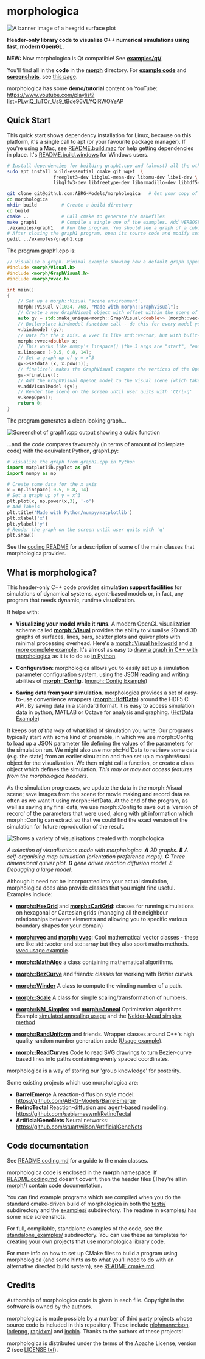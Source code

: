 # morphologica

![A banner image of a hexgrid surface plot](https://github.com/ABRG-Models/morphologica/blob/main/examples/screenshots/banner.png?raw=true)

**Header-only library code to visualize C++ numerical simulations using fast, modern OpenGL.**

**NEW:** Now morphologica is Qt compatible! See [**examples/qt/**](https://github.com/ABRG-Models/morphologica/tree/main/examples/qt)

You'll find all in the **code** in the [**morph**](https://github.com/ABRG-Models/morphologica/tree/main/morph) directory. For [**example code**](https://github.com/ABRG-Models/morphologica/tree/main/examples) and [**screenshots**](https://github.com/ABRG-Models/morphologica/tree/main/examples), see [this page](https://github.com/ABRG-Models/morphologica/tree/main/examples).

morphologica has some **demo/tutorial** content on YouTube: https://www.youtube.com/playlist?list=PLwiQ_IuTOr_Us9_tBde96VLYQlRWOYeAP

## Quick Start

This quick start shows dependency installation for Linux, because on this platform, it's a single call to apt (or your favourite package manager). If you're using a Mac, see [README.build.mac](https://github.com/ABRG-Models/morphologica/tree/main/README.build.mac.md) for help getting dependencies in place. It's [README.build.windows](https://github.com/ABRG-Models/morphologica/tree/main/README.build.windows.md) for Windows users.

```bash
# Install dependencies for building graph1.cpp and (almost) all the other examples (assuming Debian-like OS)
sudo apt install build-essential cmake git wget  \
                 freeglut3-dev libglu1-mesa-dev libxmu-dev libxi-dev \
                 libglfw3-dev libfreetype-dev libarmadillo-dev libhdf5-dev

git clone git@github.com:ABRG-Models/morphologica   # Get your copy of the morphologica code
cd morphologica
mkdir build         # Create a build directory
cd build
cmake ..            # Call cmake to generate the makefiles
make graph1         # Compile a single one of the examples. Add VERBOSE=1 to see the compiler commands.
./examples/graph1   # Run the program. You should see a graph of a cubic function.
# After closing the graph1 program, open its source code and modify something (see examples/graph2.cpp for ideas)
gedit ../examples/graph1.cpp
```
The program graph1.cpp is:
```c++
// Visualize a graph. Minimal example showing how a default graph appears
#include <morph/Visual.h>
#include <morph/GraphVisual.h>
#include <morph/vvec.h>

int main()
{
    // Set up a morph::Visual 'scene environment'.
    morph::Visual v(1024, 768, "Made with morph::GraphVisual");
    // Create a new GraphVisual object with offset within the scene of 0,0,0
    auto gv = std::make_unique<morph::GraphVisual<double>> (morph::vec<float>({0,0,0}));
    // Boilerplate bindmodel function call - do this for every model you add to a Visual
    v.bindmodel (gv);
    // Data for the x axis. A vvec is like std::vector, but with built-in maths methods
    morph::vvec<double> x;
    // This works like numpy's linspace() (the 3 args are "start", "end" and "num"):
    x.linspace (-0.5, 0.8, 14);
    // Set a graph up of y = x^3
    gv->setdata (x, x.pow(3));
    // finalize() makes the GraphVisual compute the vertices of the OpenGL model
    gv->finalize();
    // Add the GraphVisual OpenGL model to the Visual scene (which takes ownership of the unique_ptr)
    v.addVisualModel (gv);
    // Render the scene on the screen until user quits with 'Ctrl-q'
    v.keepOpen();
    return 0;
}
```
The program generates a clean looking graph...

![Screenshot of graph1.cpp output showing a cubic function](https://github.com/ABRG-Models/morphologica/blob/main/examples/screenshots/graph1.png?raw=true)

...and the code compares favourably (in terms of amount of boilerplate code) with the equivalent Python, graph1.py:
```Python
# Visualize the graph from graph1.cpp in Python
import matplotlib.pyplot as plt
import numpy as np

# Create some data for the x axis
x = np.linspace(-0.5, 0.8, 14)
# Set a graph up of y = x^3
plt.plot(x, np.power(x,3), '-o')
# Add labels
plt.title('Made with Python/numpy/matplotlib')
plt.xlabel('x')
plt.ylabel('y')
# Render the graph on the screen until user quits with 'q'
plt.show()
```
See the [coding README](https://github.com/ABRG-Models/morphologica/blob/main/README.coding.md) for a description of some of the main classes that morphologica provides.

## What is morphologica?

This header-only C++ code provides **simulation support facilities** for simulations of dynamical systems, agent-based models or, in fact, any program that needs dynamic, runtime visualization.

It helps with:

* **Visualizing your model while it runs**. A modern OpenGL visualization
  scheme called **[morph::Visual](https://github.com/ABRG-Models/morphologica/blob/main/morph/Visual.h)**
  provides the ability to visualise 2D and 3D graphs
  of surfaces, lines, bars, scatter plots and quiver plots with minimal
  processing overhead. Here's a [morph::Visual helloworld](https://github.com/ABRG-Models/morphologica/blob/main/examples/helloworld.cpp) and [a more complete example](https://github.com/ABRG-Models/morphologica/blob/main/examples/visual.cpp). It's almost as easy to [draw a graph in C++ with morphologica](https://github.com/ABRG-Models/morphologica/blob/main/examples/graph1.cpp) as it is to do so [in Python](https://github.com/ABRG-Models/morphologica/blob/main/examples/graph1.py).

* **Configuration**: morphologica allows you to easily set up a simulation
  parameter configuration system, using the JSON reading and writing
  abilities of **[morph::Config](https://github.com/ABRG-Models/morphologica/blob/main/morph/Config.h)**. ([morph::Config Example](https://github.com/ABRG-Models/morphologica/blob/main/examples/jsonconfig.cpp))

* **Saving data from your simulation**. morphologica provides a set of
  easy-to-use convenience wrappers (**[morph::HdfData](https://github.com/ABRG-Models/morphologica/blob/main/morph/HdfData.h)**) around the HDF5 C
  API. By saving data in a standard format, it is easy to access
  simulation data in python, MATLAB or Octave for analysis and graphing. ([HdfData Example](https://github.com/ABRG-Models/morphologica/blob/main/examples/hdfdata.cpp))

It keeps *out of the way* of what kind of simulation you write. Our
programs typically start with some kind of preamble, in which we use
morph::Config to load up a JSON parameter file defining the values of
the parameters for the simulation run. We might also use
morph::HdfData to retrieve some data (e.g. the state) from an earlier
simulation and then set up a morph::Visual object for the
visualization. We then might call a function, or create a class object
which defines the simulation. *This may or may not access features
from the morphologica headers*.

As the simulation progresses, we update the data in the morph::Visual
scene; save images from the scene for movie making and record data as
often as we want it using morph::HdfData. At the end of the program,
as well as saving any final data, we use morph::Config to save out a
'version of record' of the parameters that were used, along with git
information which morph::Config can extract so that we could find the
exact version of the simulation for future reproduction of the result.

![Shows a variety of visualisations created with morphologica](https://github.com/ABRG-Models/morphologica/blob/main/examples/screenshots/examples.png?raw=true)

*A selection of visualisations made with morphologica. **A** 2D graphs. **B** A self-organising map simulation (orientation preference maps). **C** Three dimensional quiver plot. **D** gene driven reaction diffusion model. **E** Debugging a large model.*

Although it need not be incorporated into your actual simulation,
morphologica does also provide classes that you might find
useful. Examples include:

* **[morph::HexGrid](https://github.com/ABRG-Models/morphologica/blob/main/morph/HexGrid.h)** and **[morph::CartGrid](https://github.com/ABRG-Models/morphologica/blob/main/morph/CartGrid.h)**: classes for running simulations on hexagonal or Cartesian
grids (managing all the neighbour relationships between elements and
allowing you to specific various boundary shapes for your domain)

* **[morph::vec](https://github.com/ABRG-Models/morphologica/blob/main/morph/vec.h)** and **[morph::vvec](https://github.com/ABRG-Models/morphologica/blob/main/morph/vvec.h)**: Cool mathematical vector classes - these are like std::vector and std::array but they also sport maths methods. [vvec usage example](https://github.com/ABRG-Models/morphologica/blob/main/tests/testvvec.cpp).

* **[morph::MathAlgo](https://github.com/ABRG-Models/morphologica/blob/main/morph/MathAlgo.h)** a class containing mathematical algorithms.

* **[morph::BezCurve](https://github.com/ABRG-Models/morphologica/blob/main/morph/BezCurve.h)** and friends: classes for working with Bezier
    curves.

* **[morph::Winder](https://github.com/ABRG-Models/morphologica/blob/main/morph/Winder.h)** A class to compute the winding number of a path.

* **[morph::Scale](https://github.com/ABRG-Models/morphologica/blob/main/morph/Scale.h)** A class for simple scaling/transformation of numbers.

* **[morph::NM_Simplex](https://github.com/ABRG-Models/morphologica/blob/main/morph/NM_Simplex.h)** and **[morph::Anneal](https://github.com/ABRG-Models/morphologica/blob/main/morph/Anneal.h)** Optimization algorithms. Example [simulated annealing usage](https://github.com/ABRG-Models/morphologica/blob/main/examples/anneal_asa.cpp#L162) and the [Nelder-Mead simplex method](https://github.com/ABRG-Models/morphologica/blob/main/examples/rosenbrock.cpp#L97)

* **[morph::RandUniform](https://github.com/ABRG-Models/morphologica/blob/main/morph/Random.h)** and friends. Wrapper classes around
    C++'s high quality random number generation code ([Usage example](https://github.com/ABRG-Models/morphologica/blob/main/examples/randvec.cpp#L22)).

* **[morph::ReadCurves](https://github.com/ABRG-Models/morphologica/blob/main/morph/ReadCurves.h)** Code to read SVG drawings to turn Bezier-curve
    based lines into paths containing evenly spaced coordinates.

morphologica is a way of storing our 'group knowledge' for posterity.

Some existing projects which use morphologica are:
* **BarrelEmerge** A reaction-diffusion style model: https://github.com/ABRG-Models/BarrelEmerge
* **RetinoTectal** Reaction-diffusion and agent-based modelling: https://github.com/sebjameswml/RetinoTectal
* **ArtificialGeneNets** Neural networks: https://github.com/stuartwilson/ArtificialGeneNets

## Code documentation

See [README.coding.md](https://github.com/ABRG-Models/morphologica/blob/main/README.coding.md) for a guide to the main classes.

morphologica code is enclosed in the **morph** namespace. If [README.coding.md](https://github.com/ABRG-Models/morphologica/blob/main/README.coding.md) doesn't coverit, then the header files (They're all in [morph/](https://github.com/ABRG-Models/morphologica/tree/main/morph)) contain code documentation.

You can find example programs which are compiled when you do the standard
cmake-driven build of morphologica in both the [tests/](https://github.com/ABRG-Models/morphologica/tree/main/tests) subdirectory
and the [examples/](https://github.com/ABRG-Models/morphologica/tree/main/examples) subdirectory. The readme in examples/ has some nice
screenshots.

For full, compilable, standalone examples of the code, see the
[standalone_examples/](https://github.com/ABRG-Models/morphologica/tree/main/standalone_examples) subdirectory. You can use these as templates for creating
your own projects that use morphologica library code.

For more info on how to set up CMake files to build a program using morphologica (and some hints as to what you'll need to do with an alternative directed build system), see [README.cmake.md](https://github.com/ABRG-Models/morphologica/blob/main/README.cmake.md).

## Credits

Authorship of morphologica code is given in each file. Copyright in
the software is owned by the authors.

morphologica is made possible by a number of third party projects whose source code is included in this repository. These include [nlohmann::json](https://github.com/nlohmann/json), [lodepng](https://github.com/lvandeve/lodepng), [rapidxml](http://rapidxml.sourceforge.net/) and [incbin](https://github.com/graphitemaster/incbin). Thanks to the authors of these projects!

morphologica is distributed under the terms of the Apache License, version 2 (see
[LICENSE.txt](https://github.com/ABRG-Models/morphologica/blob/main/LICENSE.txt)).
